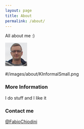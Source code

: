 ```yaml
---
layout: page
title: About
permalink: /about/
---
```


All about me :)

![Alt text](/images/about/KInformalSmall.png "KInformalSmall")

#/images/about/KInformalSmall.png

### More Information

I do stuff and I like it

### Contact me

[@FabioChiodini](mailto:email@domain.com)
